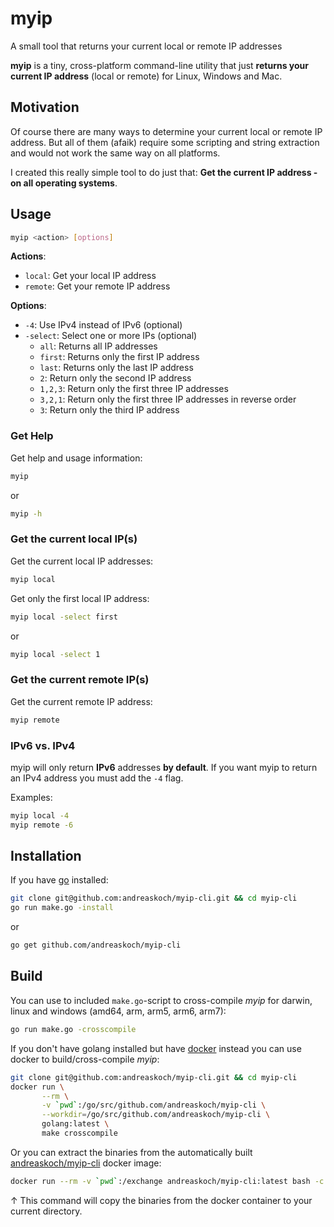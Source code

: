 # myip

A small tool that returns your current local or remote IP addresses

**myip** is a tiny, cross-platform command-line utility that just **returns your current IP address** (local or remote) for Linux, Windows and Mac.

## Motivation

Of course there are many ways to determine your current local or remote IP address. But all of them (afaik) require some scripting and string extraction and would not work the same way on all platforms.

I created this really simple tool to do just that: **Get the current IP address - on all operating systems**.

## Usage

```bash
myip <action> [options]
```

**Actions**:

- `local`: Get your local IP address
- `remote`: Get your remote IP address

**Options**:

- `-4`: Use IPv4 instead of IPv6 (optional)
- `-select`: Select one or more IPs (optional)
  - `all`: Returns all IP addresses
  - `first`: Returns only the first IP address
  - `last`: Returns only the last IP address
  - `2`: Return only the second IP address
  - `1,2,3`: Return only the first three IP addresses
  - `3,2,1`: Return only the first three IP addresses in reverse order
  - `3`: Return only the third IP address

### Get Help

Get help and usage information:

```bash
myip
```

or

```bash
myip -h
```

### Get the current local IP(s)

Get the current local IP addresses:

```bash
myip local
```

Get only the first local IP address:

```bash
myip local -select first
```

or

```bash
myip local -select 1
```

### Get the current remote IP(s)

Get the current remote IP address:

```bash
myip remote
```

### IPv6 vs. IPv4

myip will only return **IPv6** addresses **by default**. If you want myip to return an IPv4 address you must add the `-4` flag.

Examples:

```bash
myip local -4
myip remote -6
```

## Installation

If you have [go](https://golang.org/) installed:

```bash
git clone git@github.com:andreaskoch/myip-cli.git && cd myip-cli
go run make.go -install
```

or

```bash
go get github.com/andreaskoch/myip-cli
```

## Build

You can use to included `make.go`-script to cross-compile _myip_ for darwin, linux and windows (amd64, arm, arm5, arm6, arm7):

```bash
go run make.go -crosscompile
```

If you don't have golang installed but have [docker](https://www.docker.com/) instead you can use docker to build/cross-compile _myip_:

```bash
git clone git@github.com:andreaskoch/myip-cli.git && cd myip-cli
docker run \
       --rm \
       -v `pwd`:/go/src/github.com/andreaskoch/myip-cli \
       --workdir=/go/src/github.com/andreaskoch/myip-cli \
       golang:latest \
       make crosscompile
```

Or you can extract the binaries from the automatically built [andreaskoch/myip-cli](https://hub.docker.com/r/andreaskoch/myip-cli/) docker image:

```bash
docker run --rm -v `pwd`:/exchange andreaskoch/myip-cli:latest bash -c "cp -a /go/src/github.com/andreaskoch/myip-cli/bin/* /exchange"
```

↑ This command will copy the binaries from the docker container to your current directory.
